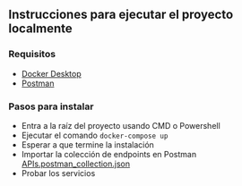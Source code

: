 ## Instrucciones para ejecutar el proyecto localmente

### Requisitos 
- [Docker Desktop](https://www.docker.com/products/docker-desktop/) 
- [Postman](https://www.postman.com/downloads/)

### Pasos para instalar

- Entra a la raíz del proyecto usando CMD o Powershell
- Ejecutar el comando `docker-compose up`
- Esperar a que termine la instalación
- Importar la colección de endpoints en Postman [APIs.postman_collection.json](APIs.postman_collection.json)
- Probar los servicios
